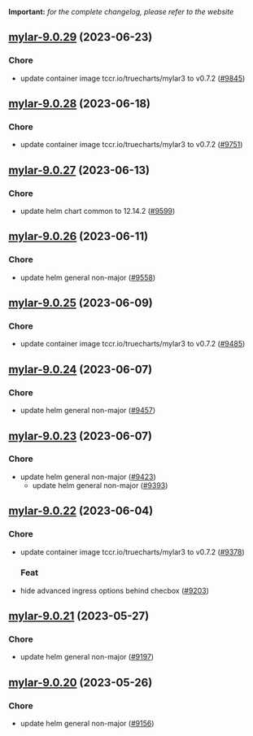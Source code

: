 **Important:**
*for the complete changelog, please refer to the website*




## [mylar-9.0.29](https://github.com/truecharts/charts/compare/mylar-9.0.28...mylar-9.0.29) (2023-06-23)

### Chore

- update container image tccr.io/truecharts/mylar3 to v0.7.2 ([#9845](https://github.com/truecharts/charts/issues/9845))
  
  


## [mylar-9.0.28](https://github.com/truecharts/charts/compare/mylar-9.0.27...mylar-9.0.28) (2023-06-18)

### Chore

- update container image tccr.io/truecharts/mylar3 to v0.7.2 ([#9751](https://github.com/truecharts/charts/issues/9751))
  
  


## [mylar-9.0.27](https://github.com/truecharts/charts/compare/mylar-9.0.26...mylar-9.0.27) (2023-06-13)

### Chore

- update helm chart common to 12.14.2 ([#9599](https://github.com/truecharts/charts/issues/9599))
  
  


## [mylar-9.0.26](https://github.com/truecharts/charts/compare/mylar-9.0.25...mylar-9.0.26) (2023-06-11)

### Chore

- update helm general non-major ([#9558](https://github.com/truecharts/charts/issues/9558))
  
  


## [mylar-9.0.25](https://github.com/truecharts/charts/compare/mylar-9.0.24...mylar-9.0.25) (2023-06-09)

### Chore

- update container image tccr.io/truecharts/mylar3 to v0.7.2 ([#9485](https://github.com/truecharts/charts/issues/9485))
  
  


## [mylar-9.0.24](https://github.com/truecharts/charts/compare/mylar-9.0.23...mylar-9.0.24) (2023-06-07)

### Chore

- update helm general non-major ([#9457](https://github.com/truecharts/charts/issues/9457))
  
  


## [mylar-9.0.23](https://github.com/truecharts/charts/compare/mylar-9.0.22...mylar-9.0.23) (2023-06-07)

### Chore

- update helm general non-major ([#9423](https://github.com/truecharts/charts/issues/9423))
  - update helm general non-major ([#9393](https://github.com/truecharts/charts/issues/9393))
  
  


## [mylar-9.0.22](https://github.com/truecharts/charts/compare/mylar-9.0.21...mylar-9.0.22) (2023-06-04)

### Chore

- update container image tccr.io/truecharts/mylar3 to v0.7.2 ([#9378](https://github.com/truecharts/charts/issues/9378))
  
  ### Feat

- hide advanced ingress options behind checbox ([#9203](https://github.com/truecharts/charts/issues/9203))
  
  


## [mylar-9.0.21](https://github.com/truecharts/charts/compare/mylar-9.0.20...mylar-9.0.21) (2023-05-27)

### Chore

- update helm general non-major ([#9197](https://github.com/truecharts/charts/issues/9197))
  
  


## [mylar-9.0.20](https://github.com/truecharts/charts/compare/mylar-9.0.19...mylar-9.0.20) (2023-05-26)

### Chore

- update helm general non-major ([#9156](https://github.com/truecharts/charts/issues/9156))
  
  
